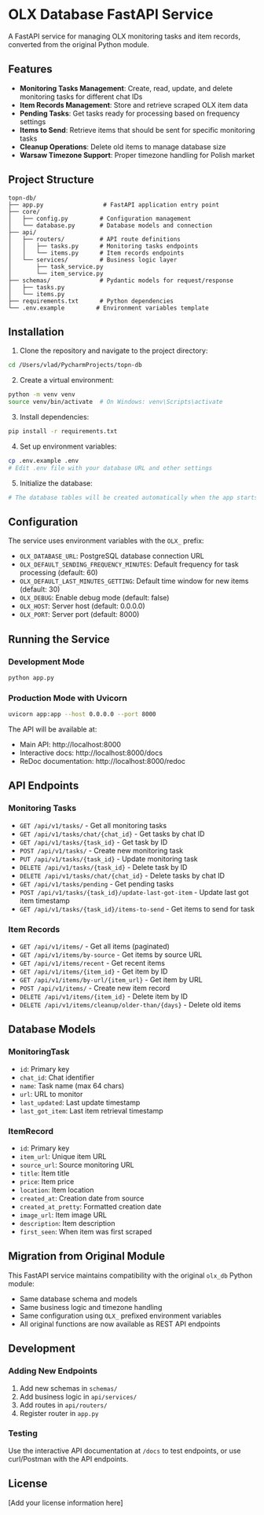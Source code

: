 # OLX Database FastAPI Service

A FastAPI service for managing OLX monitoring tasks and item records, converted from the original Python module.

## Features

- **Monitoring Tasks Management**: Create, read, update, and delete monitoring tasks for different chat IDs
- **Item Records Management**: Store and retrieve scraped OLX item data
- **Pending Tasks**: Get tasks ready for processing based on frequency settings
- **Items to Send**: Retrieve items that should be sent for specific monitoring tasks
- **Cleanup Operations**: Delete old items to manage database size
- **Warsaw Timezone Support**: Proper timezone handling for Polish market

## Project Structure

```
topn-db/
├── app.py                 # FastAPI application entry point
├── core/
│   ├── config.py         # Configuration management
│   └── database.py       # Database models and connection
├── api/
│   ├── routers/          # API route definitions
│   │   ├── tasks.py      # Monitoring tasks endpoints
│   │   └── items.py      # Item records endpoints
│   └── services/         # Business logic layer
│       ├── task_service.py
│       └── item_service.py
├── schemas/              # Pydantic models for request/response
│   ├── tasks.py
│   └── items.py
├── requirements.txt      # Python dependencies
└── .env.example         # Environment variables template
```

## Installation

1. Clone the repository and navigate to the project directory:
```bash
cd /Users/vlad/PycharmProjects/topn-db
```

2. Create a virtual environment:
```bash
python -m venv venv
source venv/bin/activate  # On Windows: venv\Scripts\activate
```

3. Install dependencies:
```bash
pip install -r requirements.txt
```

4. Set up environment variables:
```bash
cp .env.example .env
# Edit .env file with your database URL and other settings
```

5. Initialize the database:
```bash
# The database tables will be created automatically when the app starts
```

## Configuration

The service uses environment variables with the `OLX_` prefix:

- `OLX_DATABASE_URL`: PostgreSQL database connection URL
- `OLX_DEFAULT_SENDING_FREQUENCY_MINUTES`: Default frequency for task processing (default: 60)
- `OLX_DEFAULT_LAST_MINUTES_GETTING`: Default time window for new items (default: 30)
- `OLX_DEBUG`: Enable debug mode (default: false)
- `OLX_HOST`: Server host (default: 0.0.0.0)
- `OLX_PORT`: Server port (default: 8000)

## Running the Service

### Development Mode
```bash
python app.py
```

### Production Mode with Uvicorn
```bash
uvicorn app:app --host 0.0.0.0 --port 8000
```

The API will be available at:
- Main API: http://localhost:8000
- Interactive docs: http://localhost:8000/docs
- ReDoc documentation: http://localhost:8000/redoc

## API Endpoints

### Monitoring Tasks
- `GET /api/v1/tasks/` - Get all monitoring tasks
- `GET /api/v1/tasks/chat/{chat_id}` - Get tasks by chat ID
- `GET /api/v1/tasks/{task_id}` - Get task by ID
- `POST /api/v1/tasks/` - Create new monitoring task
- `PUT /api/v1/tasks/{task_id}` - Update monitoring task
- `DELETE /api/v1/tasks/{task_id}` - Delete task by ID
- `DELETE /api/v1/tasks/chat/{chat_id}` - Delete tasks by chat ID
- `GET /api/v1/tasks/pending` - Get pending tasks
- `POST /api/v1/tasks/{task_id}/update-last-got-item` - Update last got item timestamp
- `GET /api/v1/tasks/{task_id}/items-to-send` - Get items to send for task

### Item Records
- `GET /api/v1/items/` - Get all items (paginated)
- `GET /api/v1/items/by-source` - Get items by source URL
- `GET /api/v1/items/recent` - Get recent items
- `GET /api/v1/items/{item_id}` - Get item by ID
- `GET /api/v1/items/by-url/{item_url}` - Get item by URL
- `POST /api/v1/items/` - Create new item record
- `DELETE /api/v1/items/{item_id}` - Delete item by ID
- `DELETE /api/v1/items/cleanup/older-than/{days}` - Delete old items

## Database Models

### MonitoringTask
- `id`: Primary key
- `chat_id`: Chat identifier
- `name`: Task name (max 64 chars)
- `url`: URL to monitor
- `last_updated`: Last update timestamp
- `last_got_item`: Last item retrieval timestamp

### ItemRecord
- `id`: Primary key
- `item_url`: Unique item URL
- `source_url`: Source monitoring URL
- `title`: Item title
- `price`: Item price
- `location`: Item location
- `created_at`: Creation date from source
- `created_at_pretty`: Formatted creation date
- `image_url`: Item image URL
- `description`: Item description
- `first_seen`: When item was first scraped

## Migration from Original Module

This FastAPI service maintains compatibility with the original `olx_db` Python module:

- Same database schema and models
- Same business logic and timezone handling
- Same configuration using `OLX_` prefixed environment variables
- All original functions are now available as REST API endpoints

## Development

### Adding New Endpoints
1. Add new schemas in `schemas/`
2. Add business logic in `api/services/`
3. Add routes in `api/routers/`
4. Register router in `app.py`

### Testing
Use the interactive API documentation at `/docs` to test endpoints, or use curl/Postman with the API endpoints.

## License

[Add your license information here]

